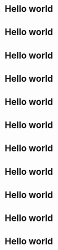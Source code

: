 <h1>Hello world</h1>
<h1>Hello world</h1>
<h1>Hello world</h1>
<h1>Hello world</h1>
<h1>Hello world</h1>
<h1>Hello world</h1>
<h1>Hello world</h1>
<h1>Hello world</h1>
<h1>Hello world</h1>
<h1>Hello world</h1>
<h1>Hello world</h1>

